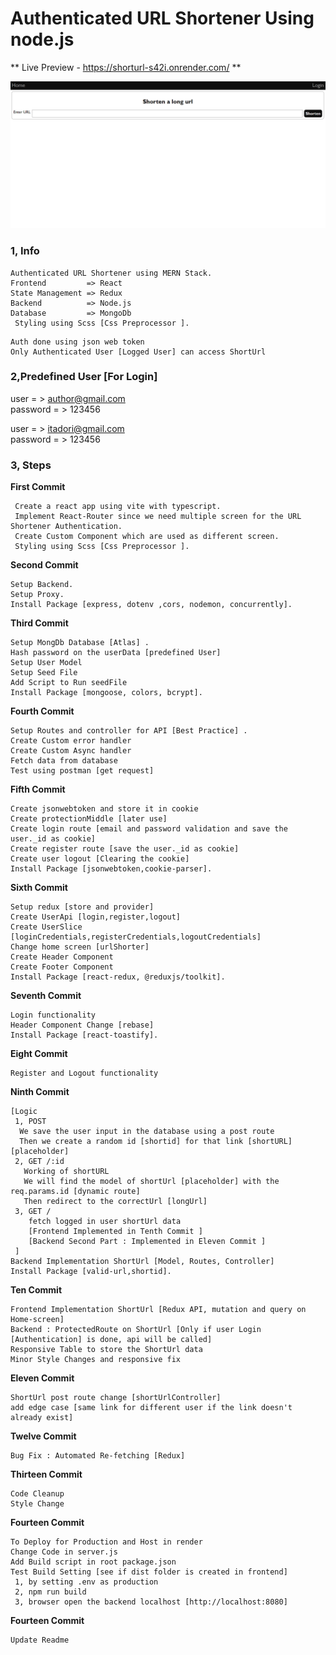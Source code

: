 # Authenticated URL Shortener Using node.js

** Live Preview - https://shorturl-s42i.onrender.com/ **

![Alt text](image.png)

### 1, Info

```
Authenticated URL Shortener using MERN Stack.
Frontend         => React
State Management => Redux
Backend          => Node.js
Database         => MongoDb
 Styling using Scss [Css Preprocessor ].
```

```
Auth done using json web token
Only Authenticated User [Logged User] can access ShortUrl
```

### 2,Predefined User [For Login]

user = > author@gmail.com  
password = > 123456

user = > itadori@gmail.com  
password = > 123456

### 3, Steps

**First Commit**

```
 Create a react app using vite with typescript.
 Implement React-Router since we need multiple screen for the URL Shortener Authentication.
 Create Custom Component which are used as different screen.
 Styling using Scss [Css Preprocessor ].
```

**Second Commit**

```
Setup Backend.
Setup Proxy.
Install Package [express, dotenv ,cors, nodemon, concurrently].
```

**Third Commit**

```
Setup MongDb Database [Atlas] .
Hash password on the userData [predefined User]
Setup User Model
Setup Seed File
Add Script to Run seedFile
Install Package [mongoose, colors, bcrypt].
```

**Fourth Commit**

```
Setup Routes and controller for API [Best Practice] .
Create Custom error handler
Create Custom Async handler
Fetch data from database
Test using postman [get request]
```

**Fifth Commit**

```
Create jsonwebtoken and store it in cookie
Create protectionMiddle [later use]
Create login route [email and password validation and save the user._id as cookie]
Create register route [save the user._id as cookie]
Create user logout [Clearing the cookie]
Install Package [jsonwebtoken,cookie-parser].
```

**Sixth Commit**

```
Setup redux [store and provider]
Create UserApi [login,register,logout]
Create UserSlice [loginCredentials,registerCredentials,logoutCredentials]
Change home screen [urlShorter]
Create Header Component
Create Footer Component
Install Package [react-redux, @reduxjs/toolkit].
```

**Seventh Commit**

```
Login functionality
Header Component Change [rebase]
Install Package [react-toastify].
```

**Eight Commit**

```
Register and Logout functionality
```

**Ninth Commit**

```
[Logic
 1, POST
  We save the user input in the database using a post route
  Then we create a random id [shortid] for that link [shortURL] [placeholder]
 2, GET /:id
   Working of shortURL
   We will find the model of shortUrl [placeholder] with the req.params.id [dynamic route]
   Then redirect to the correctUrl [longUrl]
 3, GET /
    fetch logged in user shortUrl data
    [Frontend Implemented in Tenth Commit ]
    [Backend Second Part : Implemented in Eleven Commit ]
 ]
Backend Implementation ShortUrl [Model, Routes, Controller]
Install Package [valid-url,shortid].
```

**Ten Commit**

```
Frontend Implementation ShortUrl [Redux API, mutation and query on Home-screen]
Backend : ProtectedRoute on ShortUrl [Only if user Login [Authentication] is done, api will be called]
Responsive Table to store the ShortUrl data
Minor Style Changes and responsive fix
```

**Eleven Commit**

```
ShortUrl post route change [shortUrlController]
add edge case [same link for different user if the link doesn't already exist]
```

**Twelve Commit**

```
Bug Fix : Automated Re-fetching [Redux]
```

**Thirteen Commit**

```
Code Cleanup
Style Change
```

**Fourteen Commit**

```
To Deploy for Production and Host in render
Change Code in server.js
Add Build script in root package.json
Test Build Setting [see if dist folder is created in frontend]
 1, by setting .env as production
 2, npm run build
 3, browser open the backend localhost [http://localhost:8080]
```

**Fourteen Commit**

```
Update Readme
```
